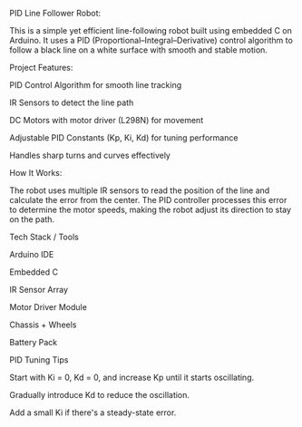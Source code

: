 PID Line Follower Robot:


This is a simple yet efficient line-following robot built using embedded C on Arduino. It uses a PID (Proportional–Integral–Derivative) control algorithm to follow a black line on a white surface with smooth and stable motion.



Project Features:


PID Control Algorithm for smooth line tracking

IR Sensors to detect the line path

DC Motors with motor driver (L298N) for movement

Adjustable PID Constants (Kp, Ki, Kd) for tuning performance

Handles sharp turns and curves effectively



How It Works:


The robot uses multiple IR sensors to read the position of the line and calculate the error from the center. The PID controller processes this error to determine the motor speeds, making the robot adjust its direction to stay on the path.



Tech Stack / Tools


Arduino IDE

Embedded C

IR Sensor Array

Motor Driver Module

Chassis + Wheels

Battery Pack



PID Tuning Tips


Start with Ki = 0, Kd = 0, and increase Kp until it starts oscillating.

Gradually introduce Kd to reduce the oscillation.

Add a small Ki if there's a steady-state error.

